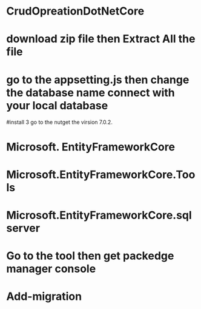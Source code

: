 # CrudOpreationDotNetCore

# download zip file then Extract All the file
# go to the appsetting.js  then change the database name connect with your local database
#install 3 go to the nutget the virsion 7.0.2.
# Microsoft. EntityFrameworkCore
# Microsoft.EntityFrameworkCore.Tools
# Microsoft.EntityFrameworkCore.sqlserver

# Go to the tool then get packedge manager console
# Add-migration

